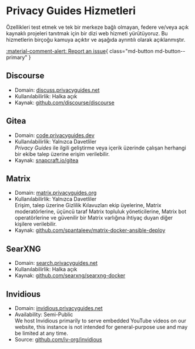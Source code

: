 # Privacy Guides Hizmetleri

Özellikleri test etmek ve tek bir merkeze bağlı olmayan, federe ve/veya açık kaynaklı projeleri tanıtmak için bir dizi web hizmeti yürütüyoruz. Bu hizmetlerin birçoğu kamuya açıktır ve aşağıda ayrıntılı olarak açıklanmıştır.

[:material-comment-alert: Report an issue](https://discuss.privacyguides.net/c/services/2){ class="md-button md-button--primary" }

## Discourse

- Domain: [discuss.privacyguides.net](https://discuss.privacyguides.net)
- Kullanılabilirlik: Halka açık
- Kaynak: [github.com/discourse/discourse](https://github.com/discourse/discourse)

## Gitea

- Domain: [code.privacyguides.dev](https://code.privacyguides.dev)
- Kullanılabilirlik: Yalnızca Davetliler  
  *Privacy Guides* ile ilgili geliştirme veya içerik üzerinde çalışan herhangi bir ekibe talep üzerine erişim verilebilir.
- Kaynak: [snapcraft.io/gitea](https://snapcraft.io/gitea)

## Matrix

- Domain: [matrix.privacyguides.org](https://matrix.privacyguides.org)
- Kullanılabilirlik: Yalnızca Davetliler  
  Erişim, talep üzerine Gizlilik Kılavuzları ekip üyelerine, Matrix moderatörlerine, üçüncü taraf Matrix topluluk yöneticilerine, Matrix bot operatörlerine ve güvenilir bir Matrix varlığına ihtiyaç duyan diğer kişilere verilebilir.
- Kaynak: [github.com/spantaleev/matrix-docker-ansible-deploy](https://github.com/spantaleev/matrix-docker-ansible-deploy)

## SearXNG

- Domain: [search.privacyguides.net](https://search.privacyguides.net)
- Kullanılabilirlik: Halka açık
- Kaynak: [github.com/searxng/searxng-docker](https://github.com/searxng/searxng-docker)

## Invidious

- Domain: [invidious.privacyguides.net](https://invidious.privacyguides.net)
- Availability: Semi-Public  
  We host Invidious primarily to serve embedded YouTube videos on our website, this instance is not intended for general-purpose use and may be limited at any time.
- Source: [github.com/iv-org/invidious](https://github.com/iv-org/invidious)
